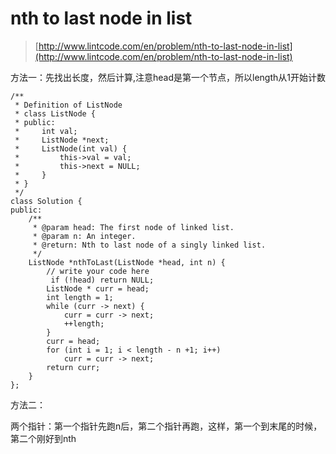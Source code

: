 # nth to last node in list
>  [http://www.lintcode.com/en/problem/nth-to-last-node-in-list](http://www.lintcode.com/en/problem/nth-to-last-node-in-list)

方法一：先找出长度，然后计算,注意head是第一个节点，所以length从1开始计数


	/**
	 * Definition of ListNode
	 * class ListNode {
	 * public:
	 *     int val;
	 *     ListNode *next;
	 *     ListNode(int val) {
	 *         this->val = val;
	 *         this->next = NULL;
	 *     }
	 * }
	 */
	class Solution {
	public:
	    /**
	     * @param head: The first node of linked list.
	     * @param n: An integer.
	     * @return: Nth to last node of a singly linked list.
	     */
	    ListNode *nthToLast(ListNode *head, int n) {
	        // write your code here
	         if (!head) return NULL;
	        ListNode * curr = head;
	        int length = 1;
	        while (curr -> next) {
	            curr = curr -> next;
	            ++length;
	        }
	        curr = head;
	        for (int i = 1; i < length - n +1; i++)
	            curr = curr -> next;
	        return curr;
	    }
	};

方法二：

两个指针：第一个指针先跑n后，第二个指针再跑，这样，第一个到末尾的时候，第二个刚好到nth






